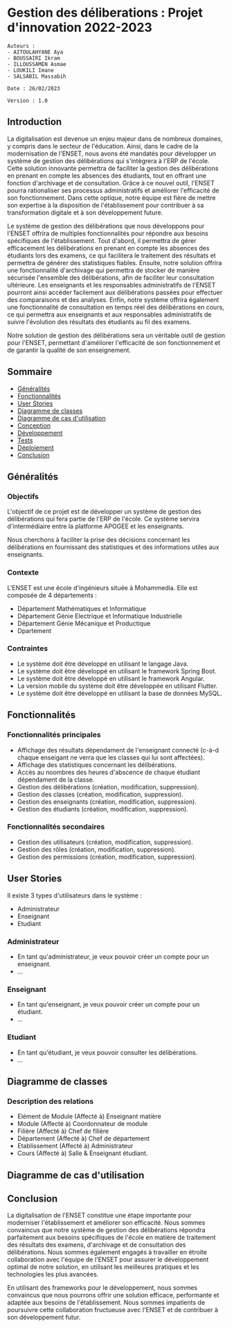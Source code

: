 # Gestion des déliberations : Projet d'innovation 2022-2023

```
Auteurs : 
- AITOULAHYANE Aya
- BOUSSAIRI Ikram
- ILLOUSSAMEN Asmae
- LOUKILI Imane
- SALSABIL Massabih

Date : 26/02/2023

Version : 1.0
```

## Introduction
La digitalisation est devenue un enjeu majeur dans de nombreux domaines, y compris dans le secteur de l'éducation. Ainsi, dans le cadre de la modernisation de l'ENSET, nous avons été mandatés pour développer un système de gestion des délibérations qui s'intègrera à l'ERP de l'école. Cette solution innovante permettra de faciliter la gestion des délibérations en prenant en compte les absences des étudiants, tout en offrant une fonction d'archivage et de consultation. Grâce à ce nouvel outil, l'ENSET pourra rationaliser ses processus administratifs et améliorer l'efficacité de son fonctionnement. Dans cette optique, notre équipe est fière de mettre son expertise à la disposition de l'établissement pour contribuer à sa transformation digitale et à son développement future.

Le système de gestion des délibérations que nous développons pour l'ENSET offrira de multiples fonctionnalités pour répondre aux besoins spécifiques de l'établissement. Tout d'abord, il permettra de gérer efficacement les délibérations en prenant en compte les absences des étudiants lors des examens, ce qui facilitera le traitement des résultats et permettra de générer des statistiques fiables. Ensuite, notre solution offrira une fonctionnalité d'archivage qui permettra de stocker de manière sécurisée l'ensemble des délibérations, afin de faciliter leur consultation ultérieure. Les enseignants et les responsables administratifs de l'ENSET pourront ainsi accéder facilement aux délibérations passées pour effectuer des comparaisons et des analyses. Enfin, notre système offrira également une fonctionnalité de consultation en temps réel des délibérations en cours, ce qui permettra aux enseignants et aux responsables administratifs de suivre l'évolution des résultats des étudiants au fil des examens.

Notre solution de gestion des délibérations sera un véritable outil de gestion pour l'ENSET, permettant d'améliorer l'efficacité de son fonctionnement et de garantir la qualité de son enseignement.


## Sommaire
- [Généralités](#generalites)
- [Fonctionnalités](#fonctionnalites)
- [User Stories](#user-stories)
- [Diagramme de classes](#diagramme-de-classes)
- [Diagramme de cas d'utilisation](#diagramme-de-cas-dutilisation)
- [Conception](#conception)
- [Développement](#developpement)
- [Tests](#tests)
- [Déploiement](#deploiement)
- [Conclusion](#conclusion)

## Généralités
### Objectifs
L'objectif de ce projet est de développer un système de gestion des délibérations qui fera partie de l'ERP de l'école. Ce système servira d'intermédiaire entre la platforme APOGEE et les enseignants. 

Nous cherchons à faciliter la prise des décisions concernant les délibérations en fournissant des statistiques et des informations utiles aux enseignants. 

### Contexte
L'ENSET est une école d'ingénieurs située à Mohammedia. Elle est composée de 4 départements :
- Département Mathématiques et Informatique
- Département Génie Electrique et Informatique Industrielle
- Département Génie Mécanique et Productique
- Dpartement 

### Contraintes
- Le système doit être développé en utilisant le langage Java.
- Le système doit être développé en utilisant le framework Spring Boot.
- Le système doit être développé en utilisant le framework Angular.
- La version mobile du système doit être développée en utilisant Flutter.
- Le système doit être développé en utilisant la base de données MySQL.

## Fonctionnalités
### Fonctionnalités principales
- Affichage des résultats dépendament de l'enseignant connecté (c-à-d chaque enseigant ne verra que les classes qui lui sont affectées).
- Affichage des statistiques concernant les délibérations.
- Accès au noombres des heures d'abscence de chaque étudiant dépendament de la classe.
- Gestion des délibérations (création, modification, suppression).
- Gestion des classes (création, modification, suppression).
- Gestion des enseignants (création, modification, suppression).
- Gestion des étudiants (création, modification, suppression).

### Fonctionnalités secondaires
- Gestion des utilisateurs (création, modification, suppression).
- Gestion des rôles (création, modification, suppression).
- Gestion des permissions (création, modification, suppression).


## User Stories
Il existe 3 types d'utilisateurs dans le système :
- Administrateur
- Enseignant
- Etudiant

### Administrateur
- En tant qu'administrateur, je veux pouvoir créer un compte pour un enseignant.
- ...

### Enseignant
- En tant qu'enseignant, je veux pouvoir créer un compte pour un étudiant.
- ...

### Etudiant
- En tant qu'étudiant, je veux pouvoir consulter les délibérations.
- ...

## Diagramme de classes
### Description des relations
- Elément de Module (Affecté à) Enseignant matière
- Module (Affecté à) Coordonnateur de module
- Filière (Affecté à) Chef de filière
- Département (Affecté à) Chef de département 
- Etablissement (Affecté à) Administrateur
- Cours (Affecté à) Salle & Enseignant étudiant.

## Diagramme de cas d'utilisation


## Conclusion
La digitalisation de l'ENSET constitue une étape importante pour moderniser l'établissement et améliorer son efficacité. Nous sommes convaincus que notre système de gestion des délibérations répondra parfaitement aux besoins spécifiques de l'école en matière de traitement des résultats des examens, d'archivage et de consultation des délibérations. Nous sommes également engagés à travailler en étroite collaboration avec l'équipe de l'ENSET pour assurer le développement optimal de notre solution, en utilisant les meilleures pratiques et les technologies les plus avancées. 

En utilisant des frameworks pour le développement, nous sommes convaincus que nous pourrons offrir une solution efficace, performante et adaptée aux besoins de l'établissement. Nous sommes impatients de poursuivre cette collaboration fructueuse avec l'ENSET et de contribuer à son développement futur.





